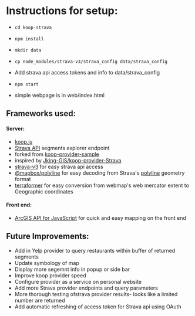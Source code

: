 # Instructions for setup:
- `cd koop-strava`
- `npm install`
- `mkdir data`
- `cp node_modules/strava-v3/strava_config data/strava_config`
- Add strava api access tokens and info to data/strava_config
- `npm start`

- simple webpage is in web/index.html



## Frameworks used:
#### Server:
- [koop.js](https://koopjs.github.io/)
- [Strava API](https://developers.strava.com/docs/reference/#api-Segments-exploreSegments) segments explorer endpoint
- forked from [koop-provider-sample](https://github.com/koopjs/koop-provider-sample)
- inspired by [Jking-GIS/koop-provider-Strava](https://github.com/Jking-GIS/koop-provider-Strava)
- [strava-v3](https://www.npmjs.com/package/strava-v3) for easy strava api access
- [@mapbox/polyline](https://www.npmjs.com/package/@mapbox/polyline) for easy decoding from Strava's [polyline](https://developers.google.com/maps/documentation/utilities/polylinealgorithm) geometry format 
- [terraformer](https://www.npmjs.com/package/terraformer) for easy conversion from webmap's web mercator extent to Geographic coordinates

#### Front end:
- [ArcGIS API for JavaScript](https://developers.arcgis.com/javascript/latest/api-reference/index.html) for quick and easy mapping on the front end


## Future Improvements:
- Add in Yelp provider to query restaurants within buffer of returned segments
- Update symbology of map
- Display more segemnt info in popup or side bar
- Improve koop provider speed
- Configure provider as a service on personal website
- Add more Strava provider endpoints and query parameters
- More thorough testing ofstrava provider results- looks like a limited number are returned
- Add automatic refreshing of access token for Strava api using OAuth
